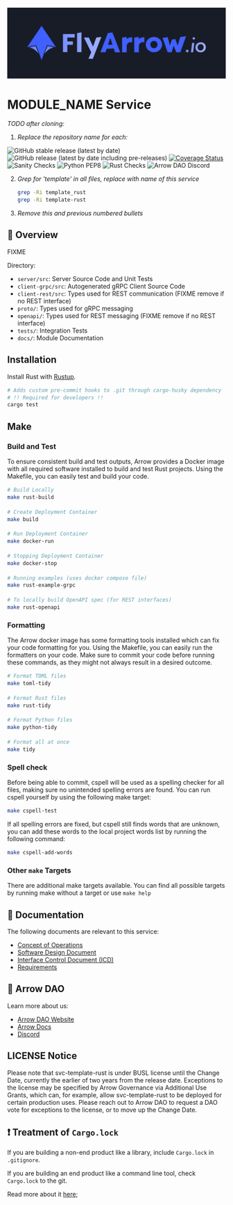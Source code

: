 ![Arrow Banner](https://github.com/Arrow-air/tf-github/raw/main/src/templates/doc-banner-services.png)

# MODULE_NAME Service

*TODO after cloning:*

1. *Replace the repository name for each:*

![GitHub stable release (latest by date)](https://img.shields.io/github/v/release/Arrow-air/svc-template-rust?sort=semver&color=green) ![GitHub release (latest by date including pre-releases)](https://img.shields.io/github/v/release/Arrow-air/svc-template-rust?include_prereleases) [![Coverage Status](https://coveralls.io/repos/github/Arrow-air/svc-template-rust/badge.svg?branch=develop)](https://coveralls.io/github/Arrow-air/svc-template-rust)
![Sanity Checks](https://github.com/arrow-air/svc-template-rust/actions/workflows/sanity_checks.yml/badge.svg?branch=develop) ![Python PEP8](https://github.com/arrow-air/svc-template-rust/actions/workflows/python_ci.yml/badge.svg?branch=develop) ![Rust Checks](https://github.com/arrow-air/svc-template-rust/actions/workflows/rust_ci.yml/badge.svg?branch=develop) 
![Arrow DAO Discord](https://img.shields.io/discord/853833144037277726?style=plastic)

2. *Grep for 'template' in all files, replace with name of this service*
    ```bash
    grep -Ri template_rust
    grep -Ri template-rust
    ```
3. *Remove this and previous numbered bullets*

## :telescope: Overview

FIXME

Directory:
- `server/src`: Server Source Code and Unit Tests
- `client-grpc/src`: Autogenerated gRPC Client Source Code
- `client-rest/src`: Types used for REST communication (FIXME remove if no REST interface)
- `proto/`: Types used for gRPC messaging
- `openapi/`: Types used for REST messaging (FIXME remove if no REST interface)
- `tests/`: Integration Tests
- `docs/`: Module Documentation

## Installation

Install Rust with [Rustup](https://www.rust-lang.org/tools/install).

```bash
# Adds custom pre-commit hooks to .git through cargo-husky dependency
# !! Required for developers !!
cargo test
```

## Make

### Build and Test

To ensure consistent build and test outputs, Arrow provides a Docker image with all required software installed to build and test Rust projects.
Using the Makefile, you can easily test and build your code.

```bash
# Build Locally
make rust-build

# Create Deployment Container
make build

# Run Deployment Container
make docker-run

# Stopping Deployment Container
make docker-stop

# Running examples (uses docker compose file)
make rust-example-grpc

# To locally build OpenAPI spec (for REST interfaces)
make rust-openapi
```

### Formatting

The Arrow docker image has some formatting tools installed which can fix your code formatting for you.
Using the Makefile, you can easily run the formatters on your code.
Make sure to commit your code before running these commands, as they might not always result in a desired outcome.

```bash
# Format TOML files
make toml-tidy

# Format Rust files
make rust-tidy

# Format Python files
make python-tidy

# Format all at once
make tidy
```

### Spell check

Before being able to commit, cspell will be used as a spelling checker for all files, making sure no unintended spelling errors are found.
You can run cspell yourself by using the following make target:
```bash
make cspell-test
```

If all spelling errors are fixed, but cspell still finds words that are unknown, you can add these words to the local project words list by running the following command:
```bash
make cspell-add-words
```

### Other `make` Targets

There are additional make targets available. You can find all possible targets by running make without a target or use `make help`

## :scroll: Documentation
The following documents are relevant to this service:
- [Concept of Operations](./docs/conops.md)
- [Software Design Document](./docs/sdd.md)
- [Interface Control Document (ICD)](./docs/icd.md)
- [Requirements](https://nocodb.arrowair.com/dashboard/#/nc/view/d1bb0a51-e22f-4b91-b1c5-66f11f4f861b)

## :busts_in_silhouette: Arrow DAO
Learn more about us:
- [Arrow DAO Website](https://www.arrowair.com/)
- [Arrow Docs](https://www.arrowair.com/docs/intro)
- [Discord](https://discord.com/invite/arrow)

## LICENSE Notice

Please note that svc-template-rust is under BUSL license until the Change Date, currently the earlier of two years from the release date. Exceptions to the license may be specified by Arrow Governance via Additional Use Grants, which can, for example, allow svc-template-rust to be deployed for certain production uses. Please reach out to Arrow DAO to request a DAO vote for exceptions to the license, or to move up the Change Date.

## :exclamation: Treatment of `Cargo.lock`
If you are building a non-end product like a library, include `Cargo.lock` in `.gitignore`.

If you are building an end product like a command line tool, check `Cargo.lock` to the git. 

Read more about it [here](https://doc.rust-lang.org/cargo/guide/cargo-toml-vs-cargo-lock.html);
